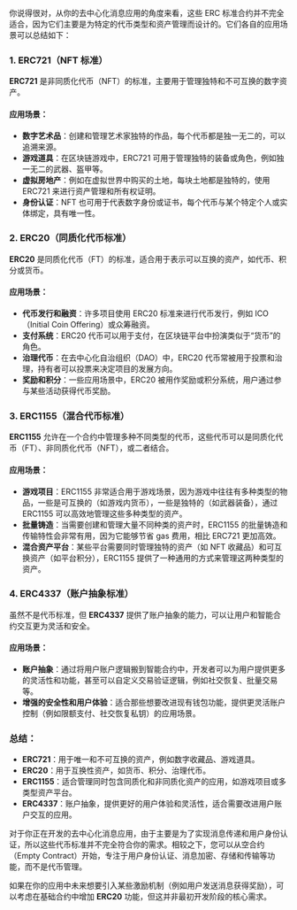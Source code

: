 你说得很对，从你的去中心化消息应用的角度来看，这些 ERC 标准合约并不完全适合，因为它们主要是为特定的代币类型和资产管理而设计的。它们各自的应用场景可以总结如下：

### 1. **ERC721（NFT 标准）**

**ERC721** 是非同质化代币（NFT）的标准，主要用于管理独特和不可互换的数字资产。

#### 应用场景：

- **数字艺术品**：创建和管理艺术家独特的作品，每个代币都是独一无二的，可以追溯来源。
- **游戏道具**：在区块链游戏中，ERC721 可用于管理独特的装备或角色，例如独一无二的武器、盔甲等。
- **虚拟房地产**：例如在虚拟世界中购买的土地，每块土地都是独特的，使用 ERC721 来进行资产管理和所有权证明。
- **身份认证**：NFT 也可用于代表数字身份或证书，每个代币与某个特定个人或实体绑定，具有唯一性。

### 2. **ERC20（同质化代币标准）**

**ERC20** 是同质化代币（FT）的标准，适合用于表示可以互换的资产，如代币、积分或货币。

#### 应用场景：

- **代币发行和融资**：许多项目使用 ERC20 标准来进行代币发行，例如 ICO（Initial Coin Offering）或众筹融资。
- **支付系统**：ERC20 代币可以用于支付，在区块链平台中扮演类似于“货币”的角色。
- **治理代币**：在去中心化自治组织（DAO）中，ERC20 代币常被用于投票和治理，持有者可以投票来决定项目的发展方向。
- **奖励和积分**：一些应用场景中，ERC20 被用作奖励或积分系统，用户通过参与某些活动获得代币奖励。

### 3. **ERC1155（混合代币标准）**

**ERC1155** 允许在一个合约中管理多种不同类型的代币，这些代币可以是同质化代币（FT）、非同质化代币（NFT），或二者结合。

#### 应用场景：

- **游戏项目**：ERC1155 非常适合用于游戏场景，因为游戏中往往有多种类型的物品，一些是可互换的（如游戏内货币），一些是独特的（如武器装备），通过 ERC1155 可以高效地管理这些多种类型的资产。
- **批量铸造**：当需要创建和管理大量不同种类的资产时，ERC1155 的批量铸造和传输特性会非常有用，因为它能够节省 gas 费用，相比 ERC721 更加高效。
- **混合资产平台**：某些平台需要同时管理独特的资产（如 NFT 收藏品）和可互换资产（如平台积分），ERC1155 提供了一种通用的方式来管理这两种类型的资产。

### 4. **ERC4337（账户抽象标准）**

虽然不是代币标准，但 **ERC4337** 提供了账户抽象的能力，可以让用户和智能合约交互更为灵活和安全。

#### 应用场景：

- **账户抽象**：通过将用户账户逻辑搬到智能合约中，开发者可以为用户提供更多的灵活性和功能，甚至可以自定义交易验证逻辑，例如社交恢复、批量交易等。
- **增强的安全性和用户体验**：适合那些想要改进现有钱包功能，提供更灵活账户控制（例如限额支付、社交恢复私钥）的应用场景。

### **总结：**

- **ERC721**：用于唯一和不可互换的资产，例如数字收藏品、游戏道具。
- **ERC20**：用于互换性资产，如货币、积分、治理代币。
- **ERC1155**：适合管理同时包含同质化和非同质化资产的应用，如游戏项目或多类型资产平台。
- **ERC4337**：账户抽象，提供更好的用户体验和灵活性，适合需要改进用户账户交互的应用。

对于你正在开发的去中心化消息应用，由于主要是为了实现消息传递和用户身份认证，所以这些代币标准并不完全符合你的需求。相较之下，您可以从空合约（Empty Contract）开始，专注于用户身份认证、消息加密、存储和传输等功能，而不是代币管理。

如果在你的应用中未来想要引入某些激励机制（例如用户发送消息获得奖励），可以考虑在基础合约中增加 **ERC20** 功能，但这并非最初开发阶段的核心需求。
